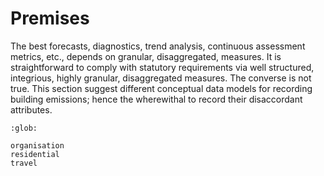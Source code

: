 
# Premises

The best forecasts, diagnostics, trend analysis, continuous assessment metrics, etc., depends on granular, disaggregated, measures. It is straightforward to comply with statutory requirements via well structured, integrious, highly granular, disaggregated measures.  The converse is not true.  This section suggest different conceptual data models for recording building emissions; hence the wherewithal to record their disaccordant attributes.

```{toctree}
:glob:

organisation
residential
travel
```


<br>
<br>

<br>
<br>

<br>
<br>

<br>
<br>
